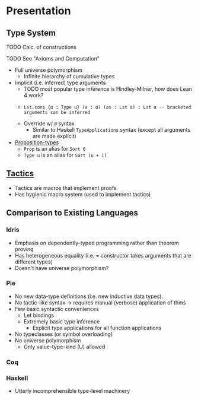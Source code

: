 # Presentation

## Type System

TODO Calc. of constructions

TODO See "Axioms and Computation"

- Full universe polymorphism
    - Infinite hierarchy of cumulative types
- Implicit (i.e. inferred) type arguments
    - TODO most popular type inference is Hindley-Milner, how does Lean 4 work?
    - ```lean4
      Lst.cons {α : Type u} (a : α) (as : Lst α) : Lst α -- bracketed arguments can be inferred      
      ```
    - Override w/ `@` syntax
        - Similar to Haskell `TypeApplications` syntax (except all arguments are made explicit)
- [Proposition-types](https://leanprover.github.io/theorem_proving_in_lean4/propositions_and_proofs.html)
    - `Prop` is an alias for `Sort 0`
    - `Type u` is an alias for `Sort (u + 1)`

## [Tactics](https://leanprover.github.io/theorem_proving_in_lean4/tactics.html)

- Tactics are macros that implement proofs
- Has hygienic macro system (used to implement tactics)

## Comparison to Existing Languages


### Idris

- Emphasis on dependently-typed programming rather than theorem proving
- Has heterogeneous equality (i.e. = constructor takes arguments that are different types)
- Doesn't have universe polymorphism?

### Pie

- No new data-type definitions (i.e. new inductive data types).
- No tactic-like syntax -> requires manual (verbose) application of thms
- Few basic syntactic conveniences
    - Let bindings
    - Extremely basic type inference
        - Explicit type applications for all function applications
- No typeclasses (or symbol overloading)
- No universe polymorphism
    - Only value-type-kind (U) allowed

### Coq

### Haskell

- Utterly incomprehensible type-level machinery